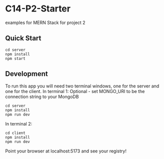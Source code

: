# C14-P2-Starter
examples for MERN Stack for project 2

## Quick Start
```
cd server
npm install
npm start
```

## Development
To run this app you will need two terminal windows, one for the server and one for the client.
In terminal 1:
Optional - set MONGO_URI to be the connection string to your MongoDB
```
cd server
npm install
npm run dev
```
In terminal 2:
```
cd client
npm install
npm run dev
```
Point your browser at localhost:5173 and see your registry!
